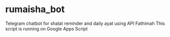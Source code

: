 # rumaisha_bot
Telegram chatbot for shalat reminder and daily ayat using API Fathimah
This script is running on Google Apps Script
